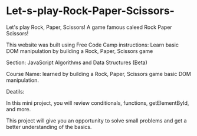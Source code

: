 # Let-s-play-Rock-Paper-Scissors-

Let's play Rock, Paper, Scissors! A game famous caleed Rock Paper Scissors! 

This website was built using Free Code Camp instructions: Learn basic DOM manipulation by building a Rock, Paper, Scissors game



Section: JavaScript Algorithms and Data Structures (Beta)

Course Name: learned by building a Rock, Paper, Scissors game basic DOM manipulation.

Deatils: 

In this mini project, you will review conditionals, functions, getElementById, and more. 

This project will give you an opportunity to solve small problems and get a better understanding of the basics.
